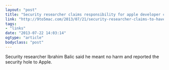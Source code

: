 ```yaml
---
layout: "post"
title: "Security researcher claims responsibility for apple developer center hack"
link: "http://9to5mac.com/2013/07/21/security-researcher-claims-to-have-accessed-full-names-apple-ids-and-user-ids-of-developers-and-non-developers/"
tags: 
- "links"
date: "2013-07-22 14:03:14"
ogtype: "article"
bodyclass: "post"
---
```


Security researcher Ibrahim Balic said he meant no harm and reported the security hole to Apple.